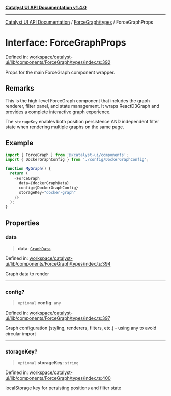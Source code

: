 [**Catalyst UI API Documentation v1.4.0**](../../../README.md)

---

[Catalyst UI API Documentation](../../../README.md) / [ForceGraph/types](../README.md) / ForceGraphProps

# Interface: ForceGraphProps

Defined in: [workspace/catalyst-ui/lib/components/ForceGraph/types/index.ts:392](https://github.com/TheBranchDriftCatalyst/catalyst-ui/blob/main/lib/components/ForceGraph/types/index.ts#L392)

Props for the main ForceGraph component wrapper.

## Remarks

This is the high-level ForceGraph component that includes the graph renderer,
filter panel, and state management. It wraps ReactD3Graph and provides a
complete interactive graph experience.

The `storageKey` enables both position persistence AND independent filter state
when rendering multiple graphs on the same page.

## Example

```typescript
import { ForceGraph } from '@/catalyst-ui/components';
import { DockerGraphConfig } from './config/DockerGraphConfig';

function MyGraph() {
  return (
    <ForceGraph
      data={dockerGraphData}
      config={DockerGraphConfig}
      storageKey="docker-graph"
    />
  );
}
```

## Properties

### data

> **data**: [`GraphData`](GraphData.md)

Defined in: [workspace/catalyst-ui/lib/components/ForceGraph/types/index.ts:394](https://github.com/TheBranchDriftCatalyst/catalyst-ui/blob/main/lib/components/ForceGraph/types/index.ts#L394)

Graph data to render

---

### config?

> `optional` **config**: `any`

Defined in: [workspace/catalyst-ui/lib/components/ForceGraph/types/index.ts:397](https://github.com/TheBranchDriftCatalyst/catalyst-ui/blob/main/lib/components/ForceGraph/types/index.ts#L397)

Graph configuration (styling, renderers, filters, etc.) - using any to avoid circular import

---

### storageKey?

> `optional` **storageKey**: `string`

Defined in: [workspace/catalyst-ui/lib/components/ForceGraph/types/index.ts:400](https://github.com/TheBranchDriftCatalyst/catalyst-ui/blob/main/lib/components/ForceGraph/types/index.ts#L400)

localStorage key for persisting positions and filter state
